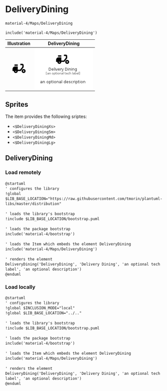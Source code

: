 # DeliveryDining


```text
material-4/Maps/DeliveryDining
```

```text
include('material-4/Maps/DeliveryDining')
```



| Illustration | DeliveryDining |
| :---: | :---: |
| ![illustration for Illustration](../../material-4/Maps/DeliveryDining.png) | ![illustration for DeliveryDining](../../material-4/Maps/DeliveryDining.Local.png) |



## Sprites
The item provides the following sriptes:

- `<$DeliveryDiningXs>`
- `<$DeliveryDiningSm>`
- `<$DeliveryDiningMd>`
- `<$DeliveryDiningLg>`





## DeliveryDining

### Load remotely
```plantuml
@startuml
' configures the library
!global $LIB_BASE_LOCATION="https://raw.githubusercontent.com/tmorin/plantuml-libs/master/distribution"

' loads the library's bootstrap
!include $LIB_BASE_LOCATION/bootstrap.puml

' loads the package bootstrap
include('material-4/bootstrap')

' loads the Item which embeds the element DeliveryDining
include('material-4/Maps/DeliveryDining')

' renders the element
DeliveryDining('DeliveryDining', 'Delivery Dining', 'an optional tech label', 'an optional description')
@enduml
```

### Load locally
```plantuml
@startuml
' configures the library
!global $INCLUSION_MODE="local"
!global $LIB_BASE_LOCATION="../.."

' loads the library's bootstrap
!include $LIB_BASE_LOCATION/bootstrap.puml

' loads the package bootstrap
include('material-4/bootstrap')

' loads the Item which embeds the element DeliveryDining
include('material-4/Maps/DeliveryDining')

' renders the element
DeliveryDining('DeliveryDining', 'Delivery Dining', 'an optional tech label', 'an optional description')
@enduml
```

